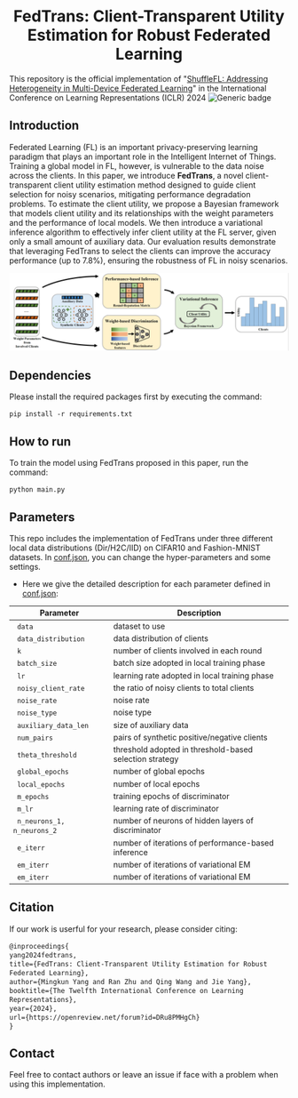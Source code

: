 <h1 align="center"> FedTrans: Client-Transparent Utility Estimation for Robust Federated Learning</h1>


This repository is the official implementation of "[ShuffleFL: Addressing Heterogeneity in Multi-Device Federated Learning](https://openreview.net/pdf?id=DRu8PMHgCh)"
in the International Conference on Learning Representations (ICLR) 2024 
![Generic badge](https://img.shields.io/badge/code-official-green.svg)


## Introduction
Federated Learning (FL) is an important privacy-preserving learning paradigm that plays an important role in the Intelligent Internet of Things. 
Training a global model in FL, however, is vulnerable to the data noise across the clients. In this paper, we introduce **FedTrans**, a novel 
client-transparent client utility estimation method designed to guide client selection for noisy scenarios, mitigating performance degradation 
problems. To estimate the client utility, we propose a Bayesian framework that models client utility and its relationships with the weight 
parameters and the performance of local models. We then introduce a variational inference algorithm to effectively infer client utility at the 
FL server, given only a small amount of auxiliary data. Our evaluation results demonstrate that leveraging FedTrans to select the clients can 
improve the accuracy performance (up to 7.8%), ensuring the robustness of FL in noisy scenarios.

![overview](./overview.png)


## Dependencies
Please install the required packages first by executing the command:
```
pip install -r requirements.txt
```

## How to run

To train the model using FedTrans proposed in this paper, run the command:
```
python main.py
```

## Parameters
This repo includes the implementation of FedTrans under three different local data distributions (Dir/H2C/IID) on CIFAR10 and Fashion-MNIST datasets. 
In [conf.json](./conf.json), you can change the hyper-parameters and some settings. 

* Here we give the detailed 
description for each parameter defined in [conf.json](./utils/conf.json):

| Parameter                   | Description                                             |
|-----------------------------|---------------------------------------------------------|
| ` data`                     | dataset to use                                          |
| ` data_distribution`        | data distribution of clients                            |
| ` k`                        | number of clients involved in each round                |
| ` batch_size`               | batch size adopted in local training phase              |
| ` lr`                       | learning rate adopted in local training phase           |
| ` noisy_client_rate`        | the ratio of noisy clients to total clients             |
| ` noise_rate`               | noise rate                                              |
| ` noise_type`               | noise type                                              |
| ` auxiliary_data_len`       | size of auxiliary data                                  |
| ` num_pairs`                | pairs of synthetic positive/negative clients            |
| ` theta_threshold`          | threshold adopted in threshold-based selection strategy |
| ` global_epochs`            | number of global epochs                                 |
| ` local_epochs`             | number of local epochs                                  |
| ` m_epochs`                 | training epochs of discriminator                        |
| ` m_lr`                     | learning rate of discriminator                          |
| ` n_neurons_1, n_neurons_2` | number of neurons of hidden layers of discriminator     |
| ` e_iterr`                  | number of iterations of performance-based inference     |
| ` em_iterr`                 | number of iterations of variational EM                  |
| ` em_iterr`                 | number of iterations of variational EM                  |


## Citation

If our work is userful for your research, please consider citing:

```
@inproceedings{
yang2024fedtrans,
title={FedTrans: Client-Transparent Utility Estimation for Robust Federated Learning},
author={Mingkun Yang and Ran Zhu and Qing Wang and Jie Yang},
booktitle={The Twelfth International Conference on Learning Representations},
year={2024},
url={https://openreview.net/forum?id=DRu8PMHgCh}
}

```

## Contact
Feel free to contact authors or leave an issue if face with a problem when using this implementation.
